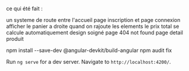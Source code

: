 ce qui été fait : 

un systeme de route  entre l'accueil page inscription et page connexion
afficher le panier a droite  quand on rajoute les elements le prix total se calcule automatiquement
design soigné
page  404 not found 
page detail produit


npm install --save-dev @angular-devkit/build-angular
npm audit fix 

Run `ng serve` for a dev server. Navigate to `http://localhost:4200/`.



